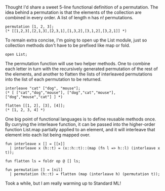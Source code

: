 Thought I'd share a sweet 5-line functional definition of a permutation. The idea behind a permutation is that the elements of the collection are combined in every order. A list of length n has n! permutations. 

```
permutation [1, 2, 3];
(* [[1,2,3],[2,1,3],[2,3,1],[1,3,2],[3,1,2],[3,2,1]] *)
```

To remain extra concise, I'm going to open up the List module, just so collection methods don't have to be prefixed like map or fold. 

```
open List;
```

The permutation function will use two helper methods. One to combine each letter in turn with the recursively generated permutation of the rest of the elements, and another to flatten the lists of interleaved permutations into the list of each permutation to be returned. 

```
interleave "cat" ["dog", "mouse"];
(* [ ["cat","dog","mouse"], ["dog","cat","mouse"], ["dog","mouse","cat"] ] *)

flatten [[1, 2], [3], [4]]; 
(* [1, 2, 3, 4] *)
```

One big point of functional languages is to define reusable methods once. By currying the interleave function, it can be passed into the higher-order function List.map partially applied to an element, and it will interleave that element into each list being mapped over. 

```
fun interleave x [] = [[x]]
  | interleave x (h::t) = (x::h::t)::(map (fn l => h::l) (interleave x t));

fun flatten ls = foldr op @ [] ls;

fun permutation [] = [nil]
  | permutation (h::t) = flatten (map (interleave h) (permutation t));
```

Took a while, but I am really warming up to Standard ML!
